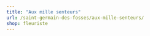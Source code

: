 ```yaml
---
title: "Aux mille senteurs"
url: /saint-germain-des-fosses/aux-mille-senteurs/
shop: fleuriste
---
```


